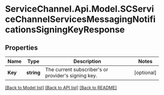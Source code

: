 # ServiceChannel.Api.Model.SCServiceChannelServicesMessagingNotificationsSigningKeyResponse

## Properties

Name | Type | Description | Notes
------------ | ------------- | ------------- | -------------
**Key** | **string** | The current subscriber&#39;s or provider&#39;s signing key. | [optional] 

[[Back to Model list]](../README.md#documentation-for-models) [[Back to API list]](../README.md#documentation-for-api-endpoints) [[Back to README]](../README.md)

